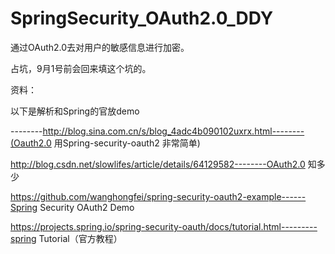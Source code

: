 # SpringSecurity_OAuth2.0_DDY
通过OAuth2.0去对用户的敏感信息进行加密。 

占坑，9月1号前会回来填这个坑的。


资料：

以下是解析和Spring的官放demo

--------http://blog.sina.com.cn/s/blog_4adc4b090102uxrx.html--------(Oauth2.0 用Spring-security-oauth2 非常简单)

http://blog.csdn.net/slowlifes/article/details/64129582--------OAuth2.0 知多少

https://github.com/wanghongfei/spring-security-oauth2-example------Spring Security OAuth2 Demo

https://projects.spring.io/spring-security-oauth/docs/tutorial.html---------spring Tutorial（官方教程）
